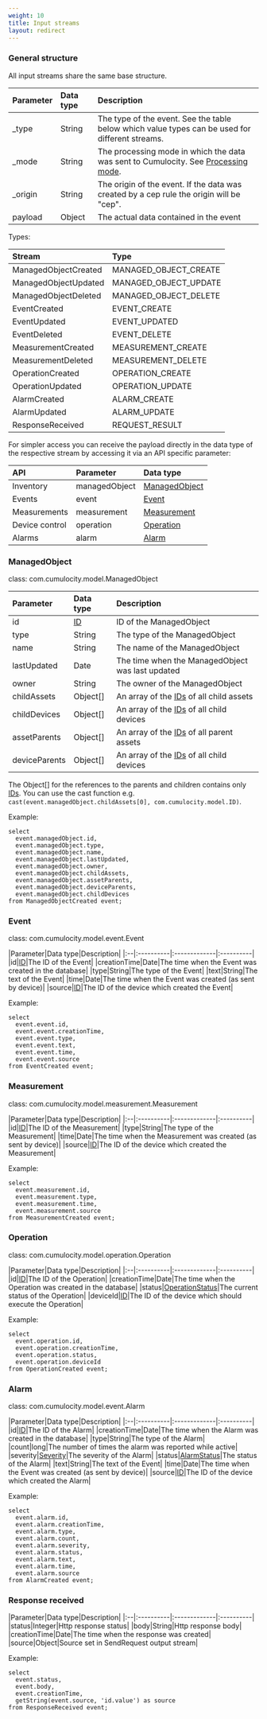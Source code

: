 ```yaml
---
weight: 10
title: Input streams
layout: redirect
---
```


### General structure

All input streams share the same base structure.

|Parameter|Data type|Description|
|:--|:----------|:-------------|
|_type|String|The type of the event. See the table below which value types can be used for different streams.|
|_mode|String|The processing mode in which the data was sent to Cumulocity. See [Processing mode](/reference/rest-implementation#processing-mode).|
|_origin|String|The origin of the event. If the data was created by a cep rule the origin will be "cep".|
|payload|Object|The actual data contained in the event|

Types:

|Stream|Type|
|:--|:----------|
|ManagedObjectCreated|MANAGED&#95;OBJECT&#95;CREATE|
|ManagedObjectUpdated|MANAGED&#95;OBJECT&#95;UPDATE|
|ManagedObjectDeleted|MANAGED&#95;OBJECT&#95;DELETE|
|EventCreated|EVENT_CREATE|
|EventUpdated|EVENT_UPDATED|
|EventDeleted|EVENT_DELETE|
|MeasurementCreated|MEASUREMENT_CREATE|
|MeasurementDeleted|MEASUREMENT_DELETE|
|OperationCreated|OPERATION_CREATE|
|OperationUpdated|OPERATION_UPDATE|
|AlarmCreated|ALARM_CREATE|
|AlarmUpdated|ALARM_UPDATE|
|ResponseReceived|REQUEST_RESULT|

For simpler access you can receive the payload directly in the data type of the respective stream by accessing it via an API specific parameter:

|API|Parameter|Data type|
|:--|:----------|:-------------|
|Inventory|managedObject|[ManagedObject](/event-language/data-model#managedobject)|
|Events|event|[Event](/event-language/data-model#event)|
|Measurements|measurement|[Measurement](/event-language/data-model#measurement)|
|Device control|operation|[Operation](/event-language/data-model#operation)|
|Alarms|alarm|[Alarm](/event-language/data-model#alarm)|

### ManagedObject

class: com.cumulocity.model.ManagedObject

|Parameter|Data type|Description|
|:--|:----------|:-------------|
|id|[ID](/event-language/data-model#id)|ID of the ManagedObject|
|type|String|The type of the ManagedObject|
|name|String|The name of the ManagedObject|
|lastUpdated|Date|The time when the ManagedObject was last updated|
|owner|String|The owner of the ManagedObject|
|childAssets|Object[]|An array of the [IDs](/event-language/data-model#id) of all child assets|
|childDevices|Object[]|An array of the [IDs](/event-language/data-model#id) of all child devices|
|assetParents|Object[]|An array of the [IDs](/event-language/data-model#id) of all parent assets|
|deviceParents|Object[]|An array of the [IDs](/event-language/data-model#id) of all child devices|

The Object[] for the references to the parents and children contains only [IDs](/event-language/data-model#id). You can use the cast function e.g. `cast(event.managedObject.childAssets[0], com.cumulocity.model.ID)`.

Example:

    select
      event.managedObject.id,
      event.managedObject.type,
      event.managedObject.name,
      event.managedObject.lastUpdated,
      event.managedObject.owner,
      event.managedObject.childAssets,
      event.managedObject.assetParents,
      event.managedObject.deviceParents,
      event.managedObject.childDevices
    from ManagedObjectCreated event;

### Event

class: com.cumulocity.model.event.Event

|Parameter|Data type|Description|
|:--|:----------|:-------------|:----------|
|id|[ID](/event-language/data-model#id)|The ID of the Event|
|creationTime|Date|The time when the Event was created in the database|
|type|String|The type of the Event|
|text|String|The text of the Event|
|time|Date|The time when the Event was created (as sent by device)|
|source|[ID](/event-language/data-model#id)|The ID of the device which created the Event|

Example:

    select
      event.event.id,
      event.event.creationTime,
      event.event.type,
      event.event.text,
      event.event.time,
      event.event.source
    from EventCreated event;


### Measurement

class: com.cumulocity.model.measurement.Measurement

|Parameter|Data type|Description|
|:--|:----------|:-------------|:----------|
|id|[ID](/event-language/data-model#id)|The ID of the Measurement|
|type|String|The type of the Measurement|
|time|Date|The time when the Measurement was created (as sent by device)|
|source|[ID](/event-language/data-model#id)|The ID of the device which created the Measurement|

Example:

    select
      event.measurement.id,
      event.measurement.type,
      event.measurement.time,
      event.measurement.source
    from MeasurementCreated event;


### Operation

class: com.cumulocity.model.operation.Operation

|Parameter|Data type|Description|
|:--|:----------|:-------------|:----------|
|id|[ID](/event-language/data-model#id)|The ID of the Operation|
|creationTime|Date|The time when the Operation was created in the database|
|status|[OperationStatus](/event-language/data-model#operationstatus)|The current status of the Operation|
|deviceId|[ID](/event-language/data-model#id)|The ID of the device which should execute the Operation|

Example:

    select
      event.operation.id,
      event.operation.creationTime,
      event.operation.status,
      event.operation.deviceId
    from OperationCreated event;

### Alarm

class: com.cumulocity.model.event.Alarm

|Parameter|Data type|Description|
|:--|:----------|:-------------|:----------|
|id|[ID](/event-language/data-model#id)|The ID of the Alarm|
|creationTime|Date|The time when the Alarm was created in the database|
|type|String|The type of the Alarm|
|count|long|The number of times the alarm was reported while active|
|severity|[Severity](/event-language/data-model#severity)|The severity of the Alarm|
|status|[AlarmStatus](/event-language/data-model#alarmstatus)|The status of the Alarm|
|text|String|The text of the Event|
|time|Date|The time when the Event was created (as sent by device)|
|source|[ID](/event-language/data-model#id)|The ID of the device which created the Alarm|

Example:

    select
      event.alarm.id,
      event.alarm.creationTime,
      event.alarm.type,
      event.alarm.count,
      event.alarm.severity,
      event.alarm.status,
      event.alarm.text,
      event.alarm.time,
      event.alarm.source
    from AlarmCreated event;

### Response received

|Parameter|Data type|Description|
|:--|:----------|:-------------|:----------|
|status|Integer|Http response status|
|body|String|Http response body|
|creationTime|Date|The time when the response was created|
|source|Object|Source set in SendRequest output stream|

Example:

    select
      event.status,
      event.body,
      event.creationTime,
      getString(event.source, 'id.value') as source
    from ResponseReceived event;   
